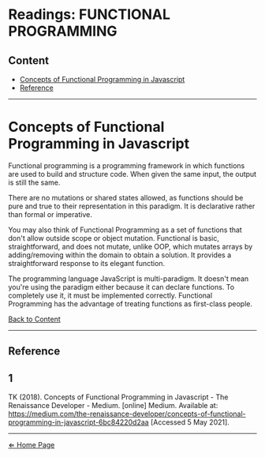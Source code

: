 # Readings: FUNCTIONAL PROGRAMMING

## Content

- [Concepts of Functional Programming in Javascript](#concepts-of-functional-programming-in-javascript)
- [Reference](#reference)

***

# Concepts of Functional Programming in Javascript

Functional programming is a programming framework in which functions are used to build and structure code. When given the same input, the output is still the same.

There are no mutations or shared states allowed, as functions should be pure and true to their representation in this paradigm. It is declarative rather than formal or imperative.

You may also think of Functional Programming as a set of functions that don't allow outside scope or object mutation. Functional is basic, straightforward, and does not mutate, unlike OOP, which mutates arrays by adding/removing within the domain to obtain a solution. It provides a straightforward response to its elegant function.

The programming language JavaScript is multi-paradigm. It doesn't mean you're using the paradigm either because it can declare functions. To completely use it, it must be implemented correctly. Functional Programming has the advantage of treating functions as first-class people.


[Back to Content](#content)

***

## Reference

## 1
TK (2018). Concepts of Functional Programming in Javascript - The Renaissance Developer - Medium. [online] Medium. Available at: https://medium.com/the-renaissance-developer/concepts-of-functional-programming-in-javascript-6bc84220d2aa [Accessed 5 May 2021].

***

[⇐ Home Page](../../README.md)
